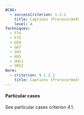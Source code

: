 ```yaml
---
WCAG:
  - successCriterion: 1.2.2
    title: Captions (Prerecorded)
    level: A
Techniques:
  - F74
  - F75
  - G58
  - G87
  - G93
  - H95
  - SM11
  - SM12
Norm:
  - criterion: 9.1.2.2
    title: Captions (Prerecorded)
---
```


#### Particular cases

See particular cases criterion 4.1.

